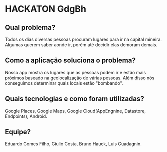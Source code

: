 # HACKATON GdgBh

## Qual problema?

Todos os dias diversas pessoas procuram lugares para ir na capital mineira.
Algumas querem saber aonde ir, porém até decidir elas demoram demais.

## Como a aplicação soluciona o problema?
Nosso app mostra os lugares que as pessoas podem ir e estão mais próximos
baseado na geolocalização de várias pessoas.
Além disso nós conseguimos determinar quais locais estão "bombando".

## Quais tecnologias e como foram utilizadas?
Google Places,
Google Maps,
Google Cloud(AppEngnine, Datastore, Endpoints),
Android.

## Equipe?
Eduardo Gomes Filho,
Giulio Costa,
Bruno Hauck,
Luis Guadagnin.


